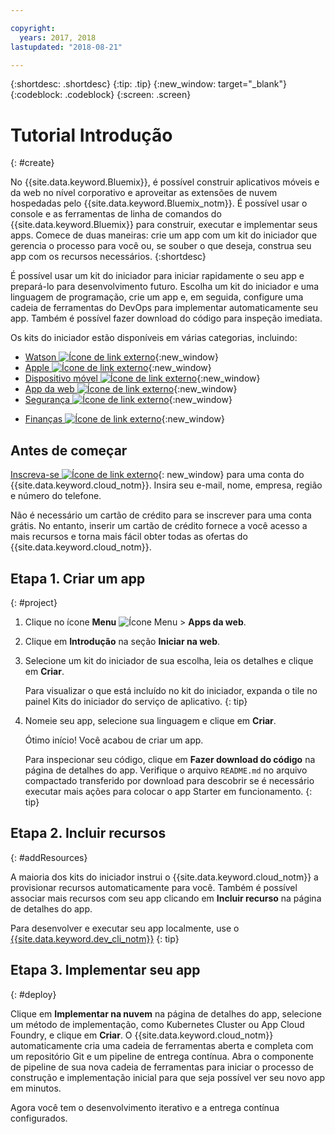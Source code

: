 ```yaml
---

copyright:
  years: 2017, 2018
lastupdated: "2018-08-21"

---
```


{:shortdesc: .shortdesc}
{:tip: .tip}
{:new_window: target="_blank"}
{:codeblock: .codeblock}
{:screen: .screen}

# Tutorial Introdução
{: #create}

No {{site.data.keyword.Bluemix}}, é possível construir aplicativos móveis e da web no nível corporativo e aproveitar as extensões de nuvem hospedadas pelo {{site.data.keyword.Bluemix_notm}}. É possível usar o console e as ferramentas de linha de comandos do {{site.data.keyword.Bluemix}} para construir, executar e implementar seus apps. Comece de duas maneiras: crie um app com um kit do iniciador que gerencia o processo para você ou, se souber o que deseja, construa seu app com os recursos necessários.
{:shortdesc}

É possível usar um kit do iniciador para iniciar rapidamente o seu app e prepará-lo para desenvolvimento futuro. Escolha um kit do iniciador e uma linguagem de programação, crie um app e, em seguida, configure uma cadeia de ferramentas do DevOps para implementar automaticamente seu app. Também é possível fazer download do código para inspeção imediata.

Os kits do iniciador estão disponíveis em várias categorias, incluindo:

* [Watson ![Ícone de link externo](../icons/launch-glyph.svg "Ícone de link externo")](https://console.bluemix.net/developer/watson/dashboard){:new_window}
* [Apple ![Ícone de link externo](../icons/launch-glyph.svg "Ícone de link externo")](https://console.bluemix.net/developer/appledevelopment/dashboard){:new_window}
* [Dispositivo móvel ![Ícone de link externo](../icons/launch-glyph.svg "Ícone de link externo")](https://console.bluemix.net/developer/mobile/dashboard){:new_window}
* [App da web ![Ícone de link externo](../icons/launch-glyph.svg "Ícone de link externo")](https://console.bluemix.net/developer/appservice/dashboard){:new_window}
* [Segurança ![Ícone de link externo](../icons/launch-glyph.svg "Ícone de link externo")](https://console.bluemix.net/developer/security/dashboard){:new_window}
<!--* [Watson Data Platform developer console](https://console.bluemix.net/developer/dataplatform)-->
* [Finanças ![Ícone de link externo](../icons/launch-glyph.svg "Ícone de link externo")](https://console.bluemix.net/developer/finance/dashboard){:new_window}

## Antes de começar

[Inscreva-se ![Ícone de link externo](../icons/launch-glyph.svg "Ícone de link externo")](https://console.bluemix.net){: new_window} para uma conta do {{site.data.keyword.cloud_notm}}. Insira seu e-mail, nome, empresa, região e número do telefone.

Não é necessário um cartão de crédito para se inscrever para uma conta grátis. No entanto, inserir um cartão de crédito fornece a você acesso a mais recursos e torna mais fácil obter todas as ofertas do {{site.data.keyword.cloud_notm}}.

## Etapa 1. Criar um app
{: #project}

1. Clique no ícone **Menu** ![Ícone Menu](../icons/icon_hamburger.svg) > **Apps da web**.

2. Clique em **Introdução** na seção **Iniciar na web**.

3. Selecione um kit do iniciador de sua escolha, leia os detalhes e clique em **Criar**.

   Para visualizar o que está incluído no kit do iniciador, expanda o tile no painel Kits do iniciador do serviço de aplicativo.
   {: tip}

4. Nomeie seu app, selecione sua linguagem e clique em **Criar**.

   Ótimo início! Você acabou de criar um app.

   Para inspecionar seu código, clique em **Fazer download do código** na página de detalhes do app. Verifique o arquivo `README.md` no arquivo compactado transferido por download para descobrir se é necessário executar mais ações para colocar o app Starter em funcionamento.
   {: tip}

## Etapa 2. Incluir recursos
{: #addResources}

A maioria dos kits do iniciador instrui o {{site.data.keyword.cloud_notm}} a provisionar recursos automaticamente para você. Também é possível associar mais recursos com seu app clicando em **Incluir recurso** na página de detalhes do app.

Para desenvolver e executar seu app localmente, use o [{{site.data.keyword.dev_cli_notm}}](../cli/idt/index.html)
{: tip}

## Etapa 3. Implementar seu app
{: #deploy}

Clique em **Implementar na nuvem** na página de detalhes do app, selecione um método de implementação, como Kubernetes Cluster ou App Cloud Foundry, e clique em **Criar**. O {{site.data.keyword.cloud_notm}} automaticamente cria uma cadeia de ferramentas aberta e completa com um repositório Git e um pipeline de entrega contínua. Abra o componente de pipeline de sua nova cadeia de ferramentas para iniciar o processo de construção e implementação inicial para que seja possível ver seu novo app em minutos.

Agora você tem o desenvolvimento iterativo e a entrega contínua configurados.
